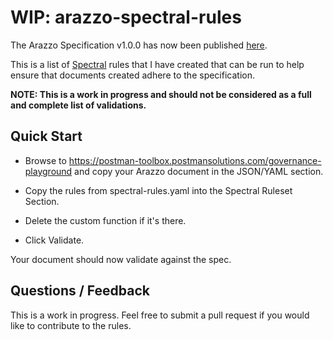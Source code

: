 # WIP: arazzo-spectral-rules
The Arazzo Specification v1.0.0 has now been published [here](https://spec.openapis.org/arazzo/latest.html).

This is a list of [Spectral](https://github.com/stoplightio/spectral) rules that I have created that can be run to help ensure that documents created adhere to the specification.

**NOTE: This is a work in progress and should not be considered as a full and complete list of validations.**

## Quick Start

- Browse to https://postman-toolbox.postmansolutions.com/governance-playground and copy your Arazzo document in the JSON/YAML section.

- Copy the rules from spectral-rules.yaml into the Spectral Ruleset Section.

- Delete the custom function if it's there.

- Click Validate.

Your document should now validate against the spec.

## Questions / Feedback

This is a work in progress. Feel free to submit a pull request if you would like to contribute to the rules.
